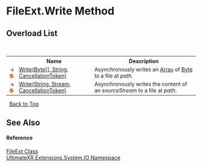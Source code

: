 # FileExt.Write Method 
 


## Overload List
&nbsp;<table><tr><th></th><th>Name</th><th>Description</th></tr><tr><td>![Public method](media/pubmethod.gif "Public method")![Static member](media/static.gif "Static member")</td><td><a href="M_UltimateXR_Extensions_System_IO_FileExt_Write">Write(Byte[], String, CancellationToken)</a></td><td>
Asynchronously writes an <a href="https://docs.microsoft.com/dotnet/api/system.array" target="_blank" rel="noopener noreferrer">Array</a> of <a href="https://docs.microsoft.com/dotnet/api/system.byte" target="_blank" rel="noopener noreferrer">Byte</a> to a file at *path*.</td></tr><tr><td>![Public method](media/pubmethod.gif "Public method")![Static member](media/static.gif "Static member")</td><td><a href="M_UltimateXR_Extensions_System_IO_FileExt_Write_1">Write(String, Stream, CancellationToken)</a></td><td>
Asynchronously writes the content of an *sourceStream* to a file at *path*.</td></tr></table>&nbsp;
<a href="#fileext.write-method">Back to Top</a>

## See Also


#### Reference
<a href="T_UltimateXR_Extensions_System_IO_FileExt">FileExt Class</a><br /><a href="N_UltimateXR_Extensions_System_IO">UltimateXR.Extensions.System.IO Namespace</a><br />
